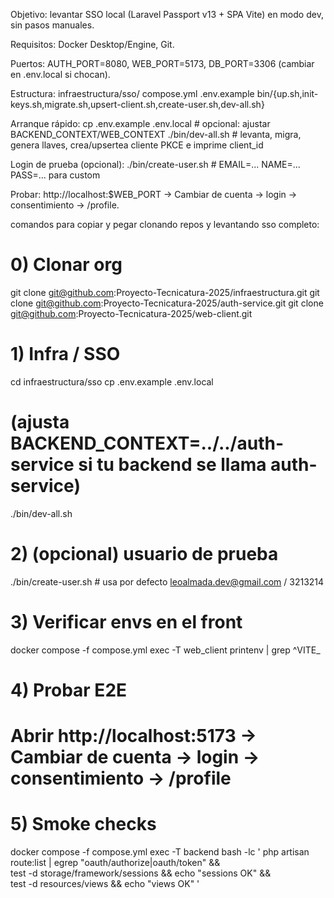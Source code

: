Objetivo: levantar SSO local (Laravel Passport v13 + SPA Vite) en modo dev, sin pasos manuales.

Requisitos: Docker Desktop/Engine, Git.

Puertos: AUTH_PORT=8080, WEB_PORT=5173, DB_PORT=3306 (cambiar en .env.local si chocan).

Estructura:
    infraestructura/sso/
        compose.yml
        .env.example
        bin/{up.sh,init-keys.sh,migrate.sh,upsert-client.sh,create-user.sh,dev-all.sh}

Arranque rápido:
    cp .env.example .env.local   # opcional: ajustar BACKEND_CONTEXT/WEB_CONTEXT
    ./bin/dev-all.sh             # levanta, migra, genera llaves, crea/upsertea cliente PKCE e imprime client_id

Login de prueba (opcional):
    ./bin/create-user.sh  # EMAIL=... NAME=... PASS=... para custom

Probar: http://localhost:$WEB_PORT → Cambiar de cuenta → login → consentimiento → /profile.


comandos para copiar y pegar clonando repos y levantando sso completo:

# 0) Clonar org
git clone git@github.com:Proyecto-Tecnicatura-2025/infraestructura.git
git clone git@github.com:Proyecto-Tecnicatura-2025/auth-service.git
git clone git@github.com:Proyecto-Tecnicatura-2025/web-client.git

# 1) Infra / SSO
cd infraestructura/sso
cp .env.example .env.local
# (ajusta BACKEND_CONTEXT=../../auth-service si tu backend se llama auth-service)
./bin/dev-all.sh

# 2) (opcional) usuario de prueba
./bin/create-user.sh  # usa por defecto leoalmada.dev@gmail.com / 3213214

# 3) Verificar envs en el front
docker compose -f compose.yml exec -T web_client printenv | grep ^VITE_

# 4) Probar E2E
# Abrir http://localhost:5173 → Cambiar de cuenta → login → consentimiento → /profile

# 5) Smoke checks
docker compose -f compose.yml exec -T backend bash -lc '
php artisan route:list | egrep "oauth/authorize|oauth/token" && \
test -d storage/framework/sessions && echo "sessions OK" && \
test -d resources/views && echo "views OK"
'
